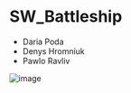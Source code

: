 # SW_Battleship

- Daria Poda
- Denys Hromniuk
- Pawlo Ravliv


 ![image](https://media.discordapp.net/attachments/700054650728218785/789060628547239946/unknown.png?width=705&height=393)
